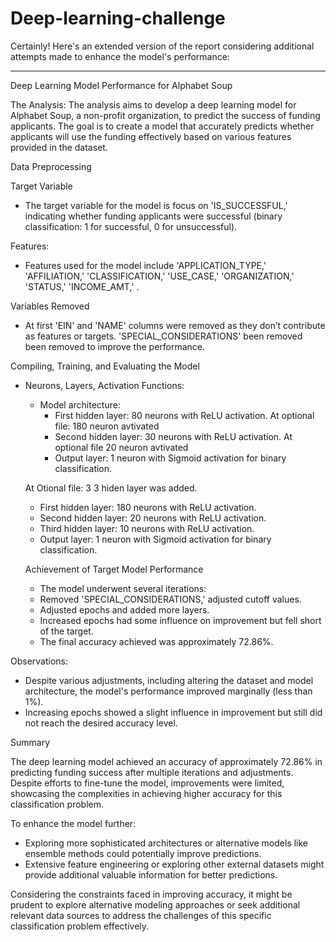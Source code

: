 # Deep-learning-challenge
Certainly! Here's an extended version of the report considering additional attempts made to enhance the model's performance:

---
Deep Learning Model Performance for Alphabet Soup

The Analysis:
The analysis aims to develop a deep learning model for Alphabet Soup, a non-profit organization, to predict the success of funding applicants. The goal is to create a model that accurately predicts whether applicants will use the funding effectively based on various features provided in the dataset.

Data Preprocessing

Target Variable
  - The target variable for the model is focus on 'IS_SUCCESSFUL,' indicating whether funding applicants were successful (binary classification: 1 for successful, 0 for unsuccessful).

Features:
  - Features used for the model include 'APPLICATION_TYPE,' 'AFFILIATION,' 'CLASSIFICATION,' 'USE_CASE,' 'ORGANIZATION,' 'STATUS,' 'INCOME_AMT,' .

Variables Removed
  - At first 'EIN' and 'NAME' columns were removed as they don’t contribute as features or targets. 'SPECIAL_CONSIDERATIONS' been removed been removed to improve the performance.

Compiling, Training, and Evaluating the Model

- Neurons, Layers, Activation Functions:
  - Model architecture:
    - First hidden layer: 80 neurons with ReLU activation. At optional file: 180 neuron avtivated
    - Second hidden layer: 30 neurons with ReLU activation. At optional file 20 neuron avtivated
    - Output layer: 1 neuron with Sigmoid activation for binary classification.
   
  At Otional file: 3 3 hiden layer was added.
    - First hidden layer: 180 neurons with ReLU activation. 
    - Second hidden layer: 20 neurons with ReLU activation.
    - Third hidden layer: 10 neurons with ReLU activation.
    - Output layer: 1 neuron with Sigmoid activation for binary classification.

  Achievement of Target Model Performance
    - The model underwent several iterations:
    - Removed 'SPECIAL_CONSIDERATIONS,' adjusted cutoff values.
    - Adjusted epochs and added more layers.
    - Increased epochs had some influence on improvement but fell short of the target.
    - The final accuracy achieved was approximately 72.86%.

 Observations:
  - Despite various adjustments, including altering the dataset and model architecture, the model's performance improved marginally (less than 1%).
  - Increasing epochs showed a slight influence in improvement but still did not reach the desired accuracy level.

Summary

The deep learning model achieved an accuracy of approximately 72.86% in predicting funding success after multiple iterations and adjustments. Despite efforts to fine-tune the model, improvements were limited, showcasing the complexities in achieving higher accuracy for this classification problem.

To enhance the model further:
- Exploring more sophisticated architectures or alternative models like ensemble methods could potentially improve predictions.
- Extensive feature engineering or exploring other external datasets might provide additional valuable information for better predictions.

Considering the constraints faced in improving accuracy, it might be prudent to explore alternative modeling approaches or seek additional relevant data sources to address the challenges of this specific classification problem effectively.

